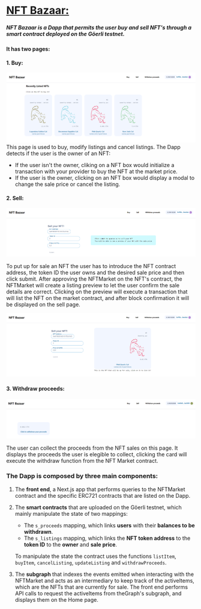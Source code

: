 
# [NFT Bazaar:](https://nft-bazaar-one.vercel.app/)

##### NFT Bazaar is a Dapp that permits the user **buy** and **sell** NFT's through a smart contract deployed on the **Göerli testnet**.

**It has two pages:**

#### 1. Buy:

![This is an image](./img/BUY.PNG)
This page is used to buy, modify listings and cancel listings. 
The Dapp detects if the user is the owner of an NFT:

- If the user isn't the owner, cliking on a NFT box would initialize a transaction with your provider to buy the NFT at the market price.
- If the user is the owner, clicking on an NFT box would display a modal to change the sale price or cancel the listing.

#### 2. Sell:

![This is an image](./img/sell1.PNG)

To put up for sale an NFT the user has to introduce the NFT contract address, the token ID the user owns and the desired sale price and then click submit.
After approving the NFTMarket on the NFT's contract, the NFTMarket will create a listing preview to let the user confirm the sale details are correct.
Clicking on the preview will execute a transaction that will list the NFT on the market contract, and after block confirmation it will be displayed on the sell page.

![This is an image](./img/sell2.PNG)

#### 3. Withdraw proceeds:

![This is an image](./img/withdraw.PNG)

The user can collect the proceeds from the NFT sales on this page. It displays the proceeds the user is elegible to collect, clicking the card will execute the withdraw function from the NFT Market contract.

### The Dapp is composed by three main components:

1. The **front end**, a Next.js app that performs queries to the NFTMarket contract and the specific ERC721 contracts that are listed on the Dapp.

2. The **smart contracts** that are uploaded on the Göerli testnet, which mainly manipulate the state of two mappings:

   - The `s_proceeds` mapping, which links **users** with their **balances to be withdrawn**.
   - The `s_listings` mapping, which links the **NFT token address** to the **token ID** to the **owner** and **sale price**.

   To manipulate the state the contract uses the functions `listItem`, `buyItem`, `cancelListing`, `updateListing` and `withdrawProceeds`.

3. The **subgraph** that indexes the events emitted when interacting with the NFTMarket and acts as an intermediary to keep track of the activeItems, which are the NFTs that are currently for sale. The front end performs API calls to request the activeItems from theGraph's subgraph, and displays them on the Home page.
